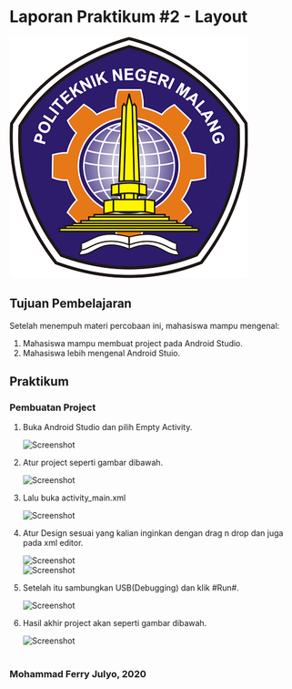# Laporan Praktikum #2 - Layout


![Logo Polinema](img/polinema.png)<br>


## Tujuan Pembelajaran

Setelah menempuh materi percobaan ini, mahasiswa mampu mengenal:
1. Mahasiswa mampu membuat project pada Android Studio.
1. Mahasiswa lebih mengenal Android Stuio.

## Praktikum

### Pembuatan Project

1. 	Buka Android Studio dan pilih Empty Activity.

	![Screenshot](img/SS.3.png)<br>
	
2. 	Atur project seperti gambar dibawah.
	
	![Screenshot](img/SS.4.png)<br>

3. 	Lalu buka activity_main.xml
	
	![Screenshot](img/SS.5.png)<br>

4.	Atur Design sesuai yang kalian inginkan dengan drag n drop dan juga pada xml editor.
	
	![Screenshot](img/SS.6.png)<br>
	![Screenshot](img/SS.7.png)<br>

5. 	Setelah itu sambungkan USB(Debugging) dan klik #Run#.

	![Screenshot](img/SS.8.png)<br>

6. 	Hasil akhir project akan seperti gambar dibawah.
	
	![Screenshot](img/SS.9.png)<br><br>


### Mohammad Ferry Julyo, 2020